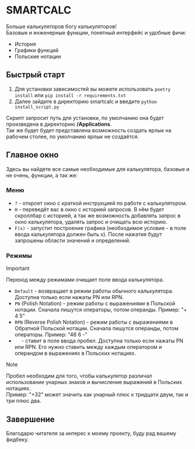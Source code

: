 SMARTCALC
==========
Больше калькуляторов богу калькуляторов!   
Базовые и инженерные функции, понятный интерфейс и удобные фичи:
- История
- Графики функций
- Польские нотации

## Быстрый старт
1. Для установки зависимостей вы можете использовать `poetry install` или `pip install -r requirements.txt`
2. Далее зайдите в директорию smartcalc и введите `python install_script.py`

Скрипт запросит путь для установки, по умолчанию она будет произведена в директорию **/Applications**.   
Так же будет будет представлена возможность создать ярлык на рабочем столее, по умолчанию ярлык не создаётся.

## Главное окно
Здесь вы найдете все самые необходимые для калькулятора, базовые и не очень, функции, а так же:
### Меню
- `?` - откроет окно с краткой инструкцией по работе с калькулятором.
- `H` - переведёт вас в окно с историей запросов. В нём будет скроллбар с историей, а так же возможность добавлять запрос в окно калькулятора, удалять запрос и очищать всю историю.
- `F(x)` - запустит построение графика (необходимое условие - в поле ввода калькулятора должен быть x). После нажатия будут запрошены области значений и определений.
### Режимы
>[!IMPORTANT]
>Переход между режимами очищает поле ввода калькулятора.
- `Default` - возвращает в режим работы обычного калькулятора. Доступна только если нажаты PN или RPN.
- `PN` (Polish Notation) - режим работы с выражениями в Польской нотации. Сначала пишутся операторы, потом операнды.
Пример: "+ 4 5"
- `RPN` (Reverse Polish Notation) - режим работы с выражениями в Обратной Польской нотации. Сначала пишутся операнды, потом операторы.
Пример: "48 6 -"
- `  ` - ставит в поле ввода пробел. Доступна только если нажаты PN или RPN. Его нужно ставить между каждым оператором и операндом в выражениях в Польских нотациях. 

>[!NOTE]
> Пробел необходим для того, чтобы калькулятор различал использование унарных знаков и вычисление выражений в Польских нотациях.  
Пример: "+32" может значить как унарный плюс к тридцати двум, так и три плюс два.

## Завершение
Благодарю читателя за интерес к моему проекту, буду рад вашему фидбеку.

